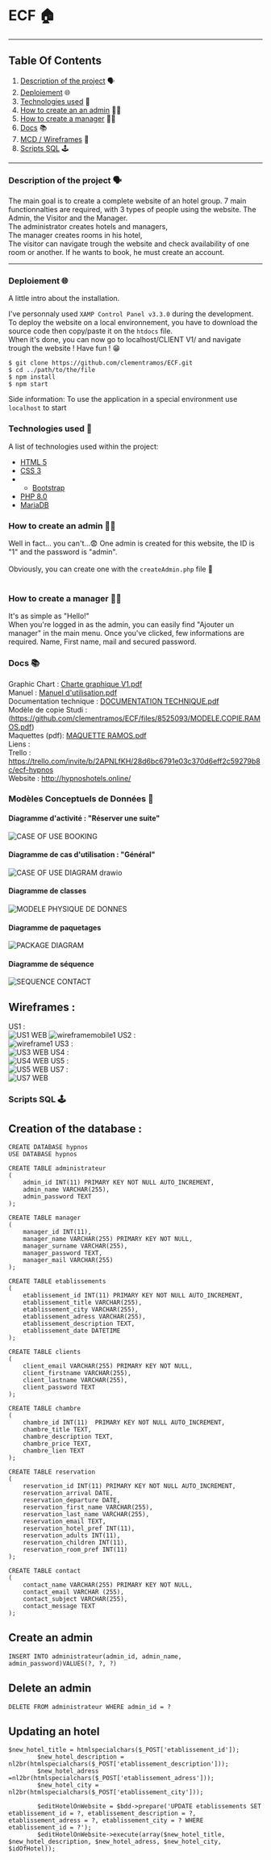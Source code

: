 # ECF :house:	
***
## Table Of Contents
1. [Description of the project](#description) :speaking_head:
2. [Deploiement](#local) :globe_with_meridians:	
3. [Technologies used](#techno) :compass:	
4. [How to create an an admin](#howtoAdmin) :teacher:	
5. [How to create a manager](#howtowebsite) :man_judge:	
6. [Docs](#docs) :books:	
7. [MCD / Wireframes](#mcd) :dart:	
8. [Scripts SQL](#sql) :joystick:	
***
<a name="description"></a>
### Description of the project :speaking_head:
The main goal is to create a complete website of an hotel group. 7 main functionnalties are required, with 3 types of people using the website. The Admin, the Visitor and the Manager. <br>
The administrator creates hotels and managers, <br>
The manager creates rooms in his hotel, <br>
The visitor can navigate trough the website and check availability of one room or another. If he wants to book, he must create an account. <br>
***
<a name="local"></a>
### Deploiement :globe_with_meridians:
A little intro about the installation. 

I've personnaly used ```XAMP Control Panel v3.3.0``` during the development. <br>
To deploy the website on a local environnement, you have to download the source code then copy/paste it on the ```htdocs``` file. <br>
When it's done, you can now go to localhost/CLIENT V1/ and navigate trough the website ! Have fun ! :grin:
```
$ git clone https://github.com/clementramos/ECF.git
$ cd ../path/to/the/file
$ npm install
$ npm start
```
Side information: To use the application in a special environment use ```localhost``` to start
<a name="techno"></a>
### Technologies used :compass:
A list of technologies used within the project:
* [HTML 5](https://developer.mozilla.org/fr/docs/Learn/Getting_started_with_the_web/HTML_basics)
* [CSS 3](https://developer.mozilla.org/fr/docs/Web/CSS)
* * [Bootstrap](https://getbootstrap.com/)
* [PHP 8.0](https://www.php.net/)
* [MariaDB](https://mariadb.org/)
<a name="howtoAdmin"></a>
### How to create an admin :teacher:
Well in fact... you can't...:fearful:
One admin is created for this website, the ID is "1" and the password is "admin". <br>
<br>
Obviously, you can create one with the ```createAdmin.php``` file :partying_face:	
<br>
<a name="howtowebsite"></a>
### How to create a manager :man_judge:	
It's as simple as "Hello!" <br>
When you're logged in as the admin, you can easily find "Ajouter un manager" in the main menu. Once you've clicked, few informations are required. Name, First name, mail and secured password.
<br>
<a name="docs"></a>
### Docs :books:
Graphic Chart :
[Charte graphique V1.pdf](https://github.com/clementramos/ECF/files/8254778/Charte.graphique.V1.pdf)
<br>
Manuel :
[Manuel d'utilisation.pdf](https://github.com/clementramos/ECF/files/8523823/MANUEL.UTILISATION.pdf)
<br>
Documentation technique :
[DOCUMENTATION TECHNIQUE.pdf](https://github.com/clementramos/ECF/files/8525184/DOCUMENTATION.TECHNIQUE.pdf)
<br>
Modèle de copie Studi :
(https://github.com/clementramos/ECF/files/8525093/MODELE.COPIE.RAMOS.pdf)
<br>
Maquettes (pdf):
[MAQUETTE RAMOS.pdf](https://github.com/clementramos/ECF/files/8525298/MAQUETTE.RAMOS.pdf)
<br>
Liens : <br>
Trello : https://trello.com/invite/b/2APNLfKH/28d6bc6791e03c370d6eff2c59279b8c/ecf-hypnos
<br>
Website : http://hypnoshotels.online/

<a name="mcd"></a>
### Modèles Conceptuels de Données :dart:
#### Diagramme d'activité : "Réserver une suite"
![CASE OF USE BOOKING](https://user-images.githubusercontent.com/81080837/161830574-3c72abaf-60f0-416f-9f52-c7fa772d6c82.png)
#### Diagramme de cas d'utilisation : "Général"
![CASE OF USE DIAGRAM drawio](https://user-images.githubusercontent.com/81080837/161830580-29c4d774-a07d-4063-93ce-c4d8dc68c039.png)
#### Diagramme de classes
![MODELE PHYSIQUE DE DONNES](https://user-images.githubusercontent.com/81080837/164315116-de415209-3ae4-40c6-845b-a9339e8adbfd.png)

#### Diagramme de paquetages 
![PACKAGE DIAGRAM](https://user-images.githubusercontent.com/81080837/161830583-6c74f2ad-cd57-4314-ad39-bacb8afbb921.png)
#### Diagramme de séquence
![SEQUENCE CONTACT](https://user-images.githubusercontent.com/81080837/161830585-07055715-f447-482d-be6b-997c57a9c94e.png)
## Wireframes :
US1 : <br>
![US1 WEB](https://user-images.githubusercontent.com/81080837/164493512-0f415ffd-17a7-40e3-ae1d-ef165262f268.png)
![wireframemobile1](https://user-images.githubusercontent.com/81080837/164494273-6b753119-06ae-4294-a6f0-9b5168865d5c.png)
US2 : <br>
![wireframe1](https://user-images.githubusercontent.com/81080837/164493654-913ee398-2eba-446a-9bb5-4832cb45f329.png)
US3 : <br>
![US3 WEB](https://user-images.githubusercontent.com/81080837/164493763-9642b300-75f0-40ee-b56f-476e1d760e5e.png)
US4 : <br>
![US4 WEB](https://user-images.githubusercontent.com/81080837/164494001-548a1808-ecaa-4b33-bd73-d2d0b4395b3a.png)
US5 : <br>
![US5 WEB](https://user-images.githubusercontent.com/81080837/164494127-0e3deb02-4487-47e4-9677-1db8c5ce78ef.png)
US7 : <br>
![US7 WEB](https://user-images.githubusercontent.com/81080837/164494204-09330b2d-15c6-4b4a-8794-55a03ec362cc.png)
<a name="sql"></a>
### Scripts SQL :joystick:
## Creation of the database :
```
CREATE DATABASE hypnos
USE DATABASE hypnos

CREATE TABLE administrateur
(
    admin_id INT(11) PRIMARY KEY NOT NULL AUTO_INCREMENT,
    admin_name VARCHAR(255),
    admin_password TEXT
);

CREATE TABLE manager 
( 
    manager_id INT(11), 
    manager_name VARCHAR(255) PRIMARY KEY NOT NULL,
    manager_surname VARCHAR(255),
    manager_password TEXT,
    manager_mail VARCHAR(255)
);

CREATE TABLE etablissements
(
    etablissement_id INT(11) PRIMARY KEY NOT NULL AUTO_INCREMENT,
    etablissement_title VARCHAR(255),
    etablissement_city VARCHAR(255),
    etablissement_adress VARCHAR(255),
    etablissement_description TEXT,
    etablissement_date DATETIME
);

CREATE TABLE clients 
(
    client_email VARCHAR(255) PRIMARY KEY NOT NULL,
    client_firstname VARCHAR(255),
    client_lastname VARCHAR(255),
    client_password TEXT
);

CREATE TABLE chambre
(
    chambre_id INT(11)  PRIMARY KEY NOT NULL AUTO_INCREMENT,
    chambre_title TEXT, 
    chambre_description TEXT,
    chambre_price TEXT,
    chambre_lien TEXT
);

CREATE TABLE reservation
(
    reservation_id INT(11) PRIMARY KEY NOT NULL AUTO_INCREMENT,
    reservation_arrival DATE,
    reservation_departure DATE,
    reservation_first_name VARCHAR(255),
    reservation_last_name VARCHAR(255),
    reservation_email TEXT,
    reservation_hotel_pref INT(11),
    reservation_adults INT(11),
    reservation_children INT(11),
    reservation_room_pref INT(11)
);

CREATE TABLE contact
(
    contact_name VARCHAR(255) PRIMARY KEY NOT NULL,
    contact_email VARCHAR (255),
    contact_subject VARCHAR(255),
    contact_message TEXT
);
```
## Create an admin
```
INSERT INTO administrateur(admin_id, admin_name, admin_password)VALUES(?, ?, ?)
```
## Delete an admin
```
DELETE FROM administrateur WHERE admin_id = ?
```
## Updating an hotel
```
$new_hotel_title = htmlspecialchars($_POST['etablissement_id']);
        $new_hotel_description = nl2br(htmlspecialchars($_POST['etablissement_description']));
        $new_hotel_adress =nl2br(htmlspecialchars($_POST['etablissement_adress']));
        $new_hotel_city = nl2br(htmlspecialchars($_POST['etablissement_city']));
        
        $editHotelOnWebsite = $bdd->prepare('UPDATE etablissements SET etablissement_id = ?, etablissement_description = ?, etablissement_adress = ?, etablissement_city = ? WHERE etablissement_id = ?');
        $editHotelOnWebsite->execute(array($new_hotel_title, $new_hotel_description, $new_hotel_adress, $new_hotel_city, $idOfHotel));
```
